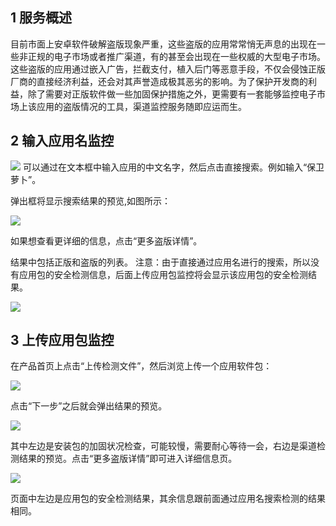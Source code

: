 ## 1 服务概述

目前市面上安卓软件破解盗版现象严重，这些盗版的应用常常悄无声息的出现在一些非正规的电子市场或者推广渠道，有的甚至会出现在一些权威的大型电子市场。这些盗版的应用通过嵌入广告，拦截支付，植入后门等恶意手段，不仅会侵蚀正版厂商的直接经济利益，还会对其声誉造成极其恶劣的影响。为了保护开发商的利益，除了需要对正版软件做一些加固保护措施之外，更需要有一套能够监控电子市场上该应用的盗版情况的工具，渠道监控服务随即应运而生。

## 2 输入应用名监控

![](//qzonestyle.gtimg.cn/qzone/vas/opensns/res/img/qudaojiankong-01.png
)
可以通过在文本框中输入应用的中文名字，然后点击直接搜索。例如输入“保卫萝卜”。

弹出框将显示搜索结果的预览,如图所示：

![](http://imgcache.tcecqpoc.fsphere.cn/image/qzonestyle.gtimg.cn/qzone/vas/opensns/res/img/qudaojiankong-02.png)

如果想查看更详细的信息，点击“更多盗版详情”。

结果中包括正版和盗版的列表。 注意：由于直接通过应用名进行的搜索，所以没有应用包的安全检测信息，后面上传应用包监控将会显示该应用包的安全检测结果。

![](http://imgcache.tcecqpoc.fsphere.cn/image/qzonestyle.gtimg.cn/qzone/vas/opensns/res/img/qudaojiankong-03.png)

## 3 上传应用包监控

在产品首页上点击“上传检测文件”，然后浏览上传一个应用软件包：

![](http://imgcache.tcecqpoc.fsphere.cn/image/qzonestyle.gtimg.cn/qzone/vas/opensns/res/img/qudaojiankong-04.png)

点击“下一步”之后就会弹出结果的预览。

![](http://imgcache.tcecqpoc.fsphere.cn/image/qzonestyle.gtimg.cn/qzone/vas/opensns/res/img/qudaojiankong-05.png)

其中左边是安装包的加固状况检查，可能较慢，需要耐心等待一会，右边是渠道检测结果的预览。点击“更多盗版详情”即可进入详细信息页。

![](http://imgcache.tcecqpoc.fsphere.cn/image/qzonestyle.gtimg.cn/qzone/vas/opensns/res/img/qudaojiankong-06.png)

页面中左边是应用包的安全检测结果，其余信息跟前面通过应用名搜索检测的结果相同。